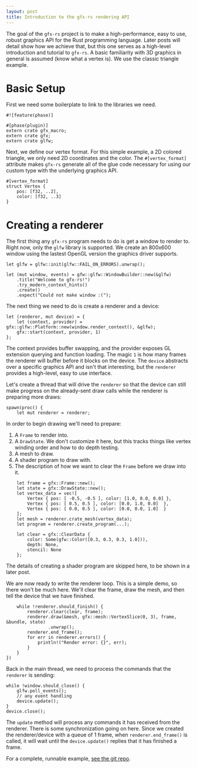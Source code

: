 ```yaml
---
layout: post
title: Introduction to the gfx-rs rendering API
---
```


The goal of the `gfx-rs` project is to make a high-performance, easy to use,
robust graphics API for the Rust programming language. Later posts will detail
show how we achieve that, but this one serves as a high-level introduction and
tutorial to `gfx-rs`. A basic familiarity with 3D graphics in general is
assumed (know what a vertex is). We use the classic triangle example.

# Basic Setup

First we need some boilerplate to link to the libraries we need.

```
#![feature(phase)]

#[phase(plugin)]
extern crate gfx_macro;
extern crate gfx;
extern crate glfw;
```

Next, we define our vertex format. For this simple example, a 2D colored
triangle, we only need 2D coordinates and the color. The `#[vertex_format]`
attribute makes `gfx-rs` generate all of the glue code necessary for using our
custom type with the underlying graphics API.

```
#[vertex_format]
struct Vertex {
    pos: [f32, ..2],
    color: [f32, ..3]
}
```

# Creating a renderer

The first thing any `gfx-rs` program needs to do is get a window to render to.
Right now, only the `glfw` library is supported. We create an 800x600 window
using the lastest OpenGL version the graphics driver supports.

```
let glfw = glfw::init(glfw::FAIL_ON_ERRORS).unwrap();

let (mut window, events) = gfw::glfw::WindowBuilder::new(&glfw)
    .title("Welcome to gfx-rs!")
    .try_modern_context_hints()
    .create()
    .expect("Could not make window :(");
```

The next thing we need to do is create a renderer and a device:

```
let (renderer, mut device) = {
    let (context, provider) = gfx::glfw::Platform::new(window.render_context(), &glfw);
    gfx::start(context, provider, 1)
};
```

The context provides buffer swapping, and the provider exposes GL extension
querying and function loading. The magic `1` is how many frames the renderer
will buffer before it blocks on the device. The `device` abstracts over a
specific graphics API and isn't that interesting, but the `renderer` provides
a high-level, easy to use interface.

Let's create a thread that will drive the `renderer` so that the device can
still make progress on the already-sent draw calls while the renderer is
preparing more draws:

```
spawn(proc() {
    let mut renderer = renderer;
```

In order to begin drawing we'll need to prepare:

1. A `Frame` to render into.
2. A `DrawState`. We don't customize it here, but this tracks things like
   vertex winding order and how to do depth testing.
3. A mesh to draw.
4. A shader program to draw with.
5. The description of how we want to clear the `Frame` before we draw into it.

```
    let frame = gfx::Frame::new();
    let state = gfx::DrawState::new();
    let vertex_data = vec![
        Vertex { pos: [ -0.5, -0.5 ], color: [1.0, 0.0, 0.0] },
        Vertex { pos: [ 0.5, 0.5 ], color: [0.0, 1.0, 0.0]  },
        Vertex { pos: [ 0.0, 0.5 ], color: [0.0, 0.0, 1.0]  }
    ];
    let mesh = renderer.crate_mesh(vertex_data);
    let program = renderer.create_program(...);

    let clear = gfx::ClearData {
        color: Some(gfw::Color([0.3, 0.3, 0.3, 1.0])),
        depth: None,
        stencil: None
    };
```

The details of creating a shader program are skipped here, to be shown in a
later post.

We are now ready to write the renderer loop. This is a simple demo, so there
won't be much here. We'll clear the frame, draw the mesh, and then tell the
device that we have finished.

```
    while !renderer.should_finish() {
        renderer.clear(clear, frame);
        renderer.draw(&mesh, gfx::mesh::VertexSlice(0, 3), frame, &bundle, state)
                .unwrap();
        renderer.end_frame();
        for err in renderer.errors() {
            println!("Render error: {}", err);
        }
    }
})
```

Back in the main thread, we need to process the commands that the `renderer`
is sending:

```
while !window.should_close() {
    glfw.poll_events();
    // any event handling
    device.update();
}
device.close();
```

The `update` method will process any commands it has received from the
renderer. There is some synchronization going on here. Since we created the
renderer/device with a queue of 1 frame, when `renderer.end_frame()` is
called, it will wait until the `device.update()` replies that it has finished
a frame.

For a complete, runnable example, [see the git
repo](https://github.com/gfx-rs/gfx-rs/blob/master/src/examples/triangle/main.rs).

